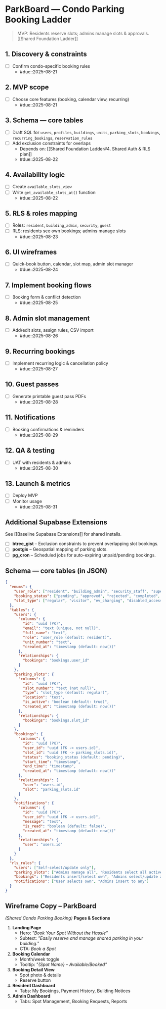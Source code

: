 # ParkBoard — Condo Parking Booking Ladder

> MVP: Residents reserve slots; admins manage slots & approvals.  
> [[Shared Foundation Ladder]]

## 1. Discovery & constraints
- [ ] Confirm condo-specific booking rules  
  - #due::2025-08-21

## 2. MVP scope
- [ ] Choose core features (booking, calendar view, recurring)  
  - #due::2025-08-21

## 3. Schema — core tables
- [ ] Draft SQL for `users`, `profiles`, `buildings`, `units`, `parking_slots`, `bookings`, `recurring_bookings`, `reservation_rules`  
- [ ] Add exclusion constraints for overlaps  
  - Depends on: [[Shared Foundation Ladder#4. Shared Auth & RLS plan]]  
  - #due::2025-08-22

## 4. Availability logic
- [ ] Create `available_slots_view`  
- [ ] Write `get_available_slots_at()` function  
  - #due::2025-08-22

## 5. RLS & roles mapping
- [ ] Roles: `resident`, `building_admin`, `security`, `guest`  
- [ ] RLS: residents see own bookings; admins manage slots  
  - #due::2025-08-23

## 6. UI wireframes
- [ ] Quick-book button, calendar, slot map, admin slot manager  
  - #due::2025-08-24

## 7. Implement booking flows
- [ ] Booking form & conflict detection  
  - #due::2025-08-25

## 8. Admin slot management
- [ ] Add/edit slots, assign rules, CSV import  
  - #due::2025-08-26

## 9. Recurring bookings
- [ ] Implement recurring logic & cancellation policy  
  - #due::2025-08-27

## 10. Guest passes
- [ ] Generate printable guest pass PDFs  
  - #due::2025-08-28

## 11. Notifications
- [ ] Booking confirmations & reminders  
  - #due::2025-08-29

## 12. QA & testing
- [ ] UAT with residents & admins  
  - #due::2025-08-30

## 13. Launch & metrics
- [ ] Deploy MVP  
- [ ] Monitor usage  
  - #due::2025-08-31

## Additional Supabase Extensions
See [[Baseline Supabase Extensions]] for shared installs.
- [ ] **btree_gist** – Exclusion constraints to prevent overlapping slot bookings.
- [ ] **postgis** – Geospatial mapping of parking slots.
- [ ] **pg_cron** – Scheduled jobs for auto-expiring unpaid/pending bookings.

## Schema — core tables (in JSON)
```json
{
  "enums": {
    "user_role": ["resident", "building_admin", "security_staff", "super_admin"],
    "booking_status": ["pending", "approved", "rejected", "completed", "cancelled"],
    "slot_type": ["regular", "visitor", "ev_charging", "disabled_access"]
  },
  "tables": {
    "users": {
      "columns": {
        "id": "uuid (PK)",
        "email": "text (unique, not null)",
        "full_name": "text",
        "role": "user_role (default: resident)",
        "unit_number": "text",
        "created_at": "timestamp (default: now())"
      },
      "relationships": {
        "bookings": "bookings.user_id"
      }
    },
    "parking_slots": {
      "columns": {
        "id": "uuid (PK)",
        "slot_number": "text (not null)",
        "type": "slot_type (default: regular)",
        "location": "text",
        "is_active": "boolean (default: true)",
        "created_at": "timestamp (default: now())"
      },
      "relationships": {
        "bookings": "bookings.slot_id"
      }
    },
    "bookings": {
      "columns": {
        "id": "uuid (PK)",
        "user_id": "uuid (FK -> users.id)",
        "slot_id": "uuid (FK -> parking_slots.id)",
        "status": "booking_status (default: pending)",
        "start_time": "timestamp",
        "end_time": "timestamp",
        "created_at": "timestamp (default: now())"
      },
      "relationships": {
        "user": "users.id",
        "slot": "parking_slots.id"
      }
    },
    "notifications": {
      "columns": {
        "id": "uuid (PK)",
        "user_id": "uuid (FK -> users.id)",
        "message": "text",
        "is_read": "boolean (default: false)",
        "created_at": "timestamp (default: now())"
      },
      "relationships": {
        "user": "users.id"
      }
    }
  },
  "rls_rules": {
    "users": ["Self-select/update only"],
    "parking_slots": ["Admins manage all", "Residents select all active"],
    "bookings": ["Residents insert/select own", "Admins select/update all"],
    "notifications": ["User selects own", "Admins insert to any"]
  }
}

```

## Wireframe Copy – ParkBoard
*(Shared Condo Parking Booking)*
**Pages & Sections**
1. **Landing Page**
   * Hero: *"Book Your Spot Without the Hassle"*
   * Subtext: *"Easily reserve and manage shared parking in your building."*
   * CTA: *Book a Spot*
2. **Booking Calendar**
   * Month/week toggle
   * Tooltip: *"{Spot Name} – Available/Booked"*
3. **Booking Detail View**
   * Spot photo & details
   * Reserve button
4. **Resident Dashboard**
   * Tabs: My Bookings, Payment History, Building Notices
5. **Admin Dashboard**
   * Tabs: Spot Management, Booking Requests, Reports